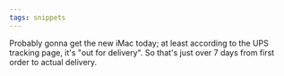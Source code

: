 ```yaml
---
tags: snippets
---
```


Probably gonna get the new iMac today; at least according to the UPS tracking page, it's "out for delivery". So that's just over 7 days from first order to actual delivery.
